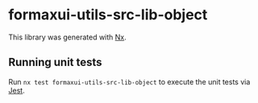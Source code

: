 # formaxui-utils-src-lib-object

This library was generated with [Nx](https://nx.dev).

## Running unit tests

Run `nx test formaxui-utils-src-lib-object` to execute the unit tests via [Jest](https://jestjs.io).
